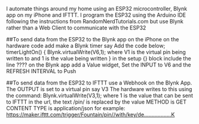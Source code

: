 I automate things around my home using an ESP32 microcontroller, Blynk app on my iPhone and IFTTT.
I program the ESP32 using the Arduino IDE following the instructions from RandomNerdTutorials.com but use Blynk rather than a Web Client to communicate with the ESP32


##To send data from the ESP32 to the Blynk app on the iPhone
on the hardware code add
make a Blynk timer say 
Add the code below;
timerLightOn() {
Blynk.virtualWrite(V6,1); where V1 is the virtual pin being written to and 1 is the value being written
}
in the setup {} block include the line
????
on the Blynk app add a Value widget, Set the INPUT to V6 and the REFRESH INTERVAL to Push




##To send data from the ESP32 to IFTTT use a Webhook on the Blynk App.
The OUTPUT is set to a virtual pin say V3
The hardware writes to this using the command: Blynk.virtualWrite(V3,1); where 1 is the value that can be sent to IFTTT in the url, the text /pin/ is replaced by the value
METHOD is GET
CONTENT TYPE is application/json
for example:  https://maker.ifttt.com/trigger/Fountain/pin//with/key/de..................K



